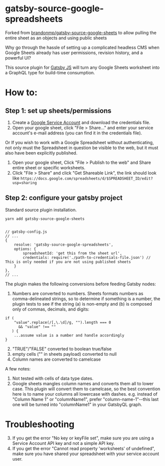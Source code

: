 # gatsby-source-google-spreadsheets

Forked from
[brandonmp/gatsby-source-google-sheets](https://github.com/brandonmp/gatsby-source-google-sheets) to
allow pulling the entire sheet as an objects and using public sheets

Why go through the hassle of setting up a complicated headless CMS when Google Sheets already has
user permissions, revision history, and a powerful UI?

This source plugin for [Gatsby JS](https://github.com/gatsbyjs/gatsby) will turn any Google Sheets
worksheet into a GraphQL type for build-time consumption.

# How to:

## Step 1: set up sheets/permissions

1. Create a
   [Google Service Account](https://developers.google.com/identity/protocols/OAuth2ServiceAccount#creatinganaccount)
   and download the credentials file.
1. Open your google sheet, click "File > Share..." and enter your service account's e-mail address
   (you can find it in the credentials file).

Or If you wish to work with a Google Spreadsheet without authenticating, not only must the
Spreadsheet in question be visible to the web, but it must also have been explicitly published.

1. Open your google sheet, Click "File > Publish to the web" and Share entire sheet or specific
   worksheets.
1. Click "File > Share" and click "Get Shareable Link", the link should look like
   `https://docs.google.com/spreadsheets/d/$SPREADSHEET_ID/edit?usp=sharing`

## Step 2: configure your gatsby project

Standard source plugin installation.

```
yarn add gatsby-source-google-sheets


// gatsby-config.js
// ...
{
    resolve: 'gatsby-source-google-spreadsheets',
    options: {
        spreadsheetId: 'get this from the sheet url',
        credentials: require('./path-to-credentials-file.json') // This is only needed if you are not using published sheets
    }
},
// ...

```

The plugin makes the following conversions before feeding Gatsby nodes:

1. Numbers are converted to numbers. Sheets formats numbers as comma-delineated strings, so to
   determine if something is a number, the plugin tests to see if the string (a) is non-empty and
   (b) is composed only of commas, decimals, and digits:

```
if (
    "value".replace(/[,\.\d]/g, "").length === 0
      && "value" !== ""
   ) {
    ...assume value is a number and handle accordingly
}
```

2. "TRUE"/"FALSE" converted to boolean true/false
3. empty cells ("" in sheets payload) converted to null
4. Column names are converted to camelcase

A few notes:

1. Not tested with cells of data type dates.
2. Google sheets mangles column names and converts them all to lower case. This plugin will convert
   them to camelcase, so the best convention here is to name your columns all lowercase with dashes.
   e.g. instead of "Column Name 1" or "columnName1", prefer "column-name-1"--this last one will be
   turned into "columnName1" in your GatsbyQL graph.

# Troubleshooting

3. If you get the error "No key or keyFile set", make sure you are using a Service Account API key
   and not a simple API key.
4. If you get the error "Cannot read property 'worksheets' of undefined", make sure you have shared
   your spreadsheet with your service account user.
